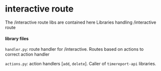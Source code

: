 # interactive route

The /interactive route libs are contained here
Libraries handling /interactive route

#### library files
`handler.py`: route handler for /interactive. Routes based on actions to correct action handler

`actions.py`: action handlers [`add`, `delete`]. Caller of `timereport-api` libraries.
